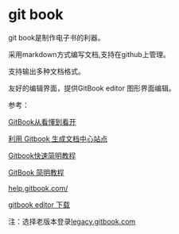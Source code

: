 # git book

git book是制作电子书的利器。

采用markdown方式编写文档,支持在github上管理。

支持输出多种文档格式。

友好的编辑界面，提供GitBook editor 图形界面编辑。

参考：

[GitBook从看懂到看开](https://www.jianshu.com/p/b5148bcb6e71)

[利用 Gitbook 生成文档中心站点](https://www.jianshu.com/p/f9f9ca86ef22)

[Gitbook快速简明教程](https://www.awaimai.com/1273.html)

[GitBook 简明教程](http://www.chengweiyang.cn/gitbook/)

[help.gitbook.com/](https://help.gitbook.com/)

[gitbook editor 下载](https://legacy.gitbook.com/editor)

注：选择老版本登录[legacy.gitbook.com](/legacy.gitbook.com)

